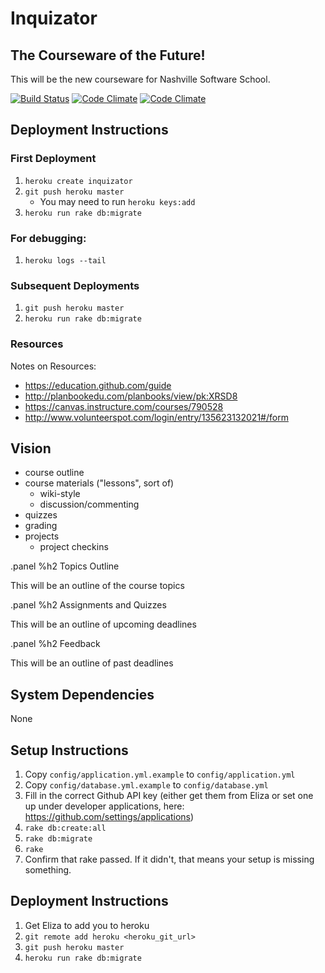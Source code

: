 # Inquizator

## The Courseware of the Future!

This will be the new courseware for Nashville Software School.

[![Build Status](https://travis-ci.org/elizabrock/coursewareofthefuture.png?branch=master)](https://travis-ci.org/elizabrock/coursewareofthefuture)
[![Code Climate](https://codeclimate.com/github/elizabrock/coursewareofthefuture.png)](https://codeclimate.com/github/elizabrock/coursewareofthefuture)
[![Code Climate](https://codeclimate.com/github/elizabrock/coursewareofthefuture/coverage.png)](https://codeclimate.com/github/elizabrock/coursewareofthefuture)



## Deployment Instructions

### First Deployment

1. `heroku create inquizator`
2. `git push heroku master`
    * You may need to run `heroku keys:add`
3. `heroku run rake db:migrate`

### For debugging:

1. `heroku logs --tail`

### Subsequent Deployments

1. `git push heroku master`
2. `heroku run rake db:migrate`

### Resources

Notes on Resources:

* https://education.github.com/guide
* http://planbookedu.com/planbooks/view/pk:XRSD8
* https://canvas.instructure.com/courses/790528
* http://www.volunteerspot.com/login/entry/135623132021#/form

## Vision

* course outline
* course materials ("lessons", sort of)
  * wiki-style
  * discussion/commenting
* quizzes
* grading
* projects
  * project checkins

.panel
  %h2 Topics Outline

  This will be an outline of the course topics

.panel
  %h2 Assignments and Quizzes

  This will be an outline of upcoming deadlines

.panel
  %h2 Feedback

  This will be an outline of past deadlines


## System Dependencies

None

## Setup Instructions

1. Copy `config/application.yml.example` to `config/application.yml`
1. Copy `config/database.yml.example` to `config/database.yml`
2. Fill in the correct Github API key (either get them from Eliza or set one up under developer applications, here: https://github.com/settings/applications)
3. `rake db:create:all`
4. `rake db:migrate`
5. `rake`
6. Confirm that rake passed.  If it didn't, that means your setup is missing something.

## Deployment Instructions

1. Get Eliza to add you to heroku
2. `git remote add heroku <heroku_git_url>`
3. `git push heroku master`
4. `heroku run rake db:migrate`
